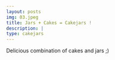 ```yaml
---
layout: posts
img: 03.jpeg
title: Jars + Cakes = Cakejars !
description: |
type: cakejars
---
```

 Delicious combination of cakes and jars ;)
